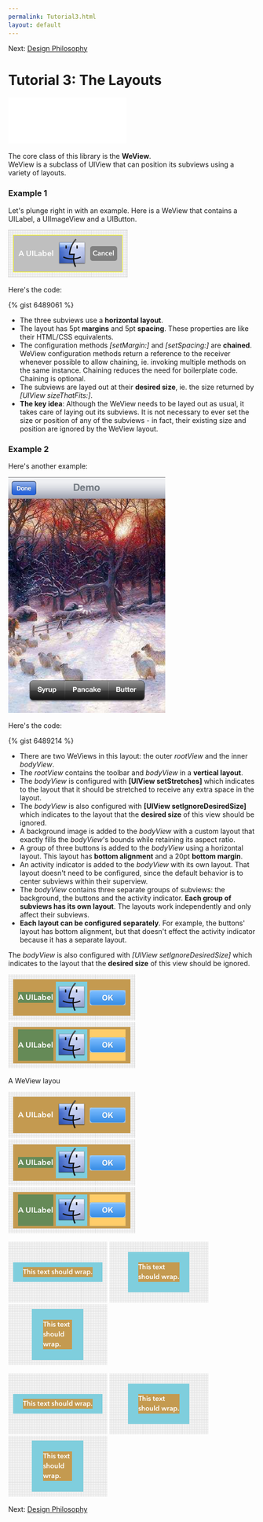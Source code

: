 ```yaml
---
permalink: Tutorial3.html
layout: default
---
```


Next\: [Design Philosophy](designPhilosophy.html)

Tutorial 3: The Layouts
==

<!-- TEMPLATE START -->

<EMBED SRC="videos/video-633796AA-99BC-4296-853C-CD30D8AD2EE0-54898-00058943C9E1C927.mov" WIDTH="241" HEIGHT="94" AUTOPLAY="true" CONTROLLER="false" LOOP="true" PLUGINSPAGE="http://www.apple.com/quicktime/" />
	
The core class of this library is the __WeView__.  
WeView is a subclass of UIView that can position its subviews using a variety of layouts.

### Example 1

Let's plunge right in with an example.  Here is a WeView that contains a UILabel, a UIImageView and a UIButton.

![Layout Snapshot](images/snapshot-C8C60F9D-AE44-4405-B077-A3EAC0636E31-90246-0004232B38E3D685-2.png)

Here's the code:

{% gist 6489061 %}

* The three subviews use a __horizontal layout__.  
* The layout has 5pt __margins__ and 5pt __spacing__.  These properties are like their HTML/CSS equivalents.
* The configuration methods _\[setMargin:\]_ and _\[setSpacing:\]_ are __chained__.  WeView configuration methods return a reference to the receiver whenever possible to allow chaining, ie. invoking multiple methods on the same instance. Chaining reduces the need for boilerplate code. Chaining is optional. 
* The subviews are layed out at their __desired size__, ie. the size returned by _\[UIView sizeThatFits:\]_.
* __The key idea__: Although the WeView needs to be layed out as usual, it takes care of laying out its subviews.  It is not necessary to ever set the size or position of any of the subviews - in fact, their existing size and position are ignored by the WeView layout.

### Example 2

Here's another example:

![Layout Snapshot](images/iphone_example.png)

Here's the code:

{% gist 6489214 %}

* There are two WeViews in this layout: the outer _rootView_ and the inner _bodyView_.  
* The _rootView_ contains the toolbar and _bodyView_ in a __vertical layout__.
* The _bodyView_ is configured with __\[UIView setStretches\]__ which indicates to the layout that it 
should be stretched to receive any extra space in the layout.
* The _bodyView_ is also configured with __\[UIView setIgnoreDesiredSize\]__ which indicates to the layout that the __desired size__ of this view should be ignored.
* A background image is added to the _bodyView_ with a custom layout that exactly fills the _bodyView_'s bounds while retaining its aspect ratio.
* A group of three buttons is added to the _bodyView_ using a horizontal layout.  This layout has __bottom alignment__ and a 20pt __bottom margin__.
* An activity indicator is added to the _bodyView_ with its own layout.  That layout doesn't need to be configured, since the default behavior is to center subviews within their superview.
* The _bodyView_ contains three separate groups of subviews: the background, the buttons and the activity indicator.  __Each group of subviews has its own layout__.  The layouts work independently and only affect their subviews.  
* __Each layout can be configured separately__.  For example, the buttons' layout has bottom alignment, but that doesn't effect the activity indicator because it has a separate layout.
 



The _bodyView_ is also configured with _\[UIView setIgnoreDesiredSize\]_ which indicates to the layout that the __desired size__ of this view should be ignored.


![Layout Snapshot](images/snapshot-397477B6-5DFF-4EFE-981D-9F1A287DA87F-81210-0003C33F3794A10F-1.png)
![Layout Snapshot](images/snapshot-397477B6-5DFF-4EFE-981D-9F1A287DA87F-81210-0003C33F3794A10F-0.png)

A WeView layou

![Layout Snapshot](images/snapshot-397477B6-5DFF-4EFE-981D-9F1A287DA87F-81210-0003C33F3794A10F-2.png)
![Layout Snapshot](images/snapshot-397477B6-5DFF-4EFE-981D-9F1A287DA87F-81210-0003C33F3794A10F-1.png)
![Layout Snapshot](images/snapshot-397477B6-5DFF-4EFE-981D-9F1A287DA87F-81210-0003C33F3794A10F-0.png)



![Layout Snapshot](images/snapshot-0-0.png)
![Layout Snapshot](images/snapshot-0-1.png)
![Layout Snapshot](images/snapshot-0-2.png)


![Layout Snapshot](images/snapshot-0-0.png)
![Layout Snapshot](images/snapshot-0-1.png)
![Layout Snapshot](images/snapshot-0-2.png)

<!-- TEMPLATE END -->

Next\: [Design Philosophy](designPhilosophy.html)